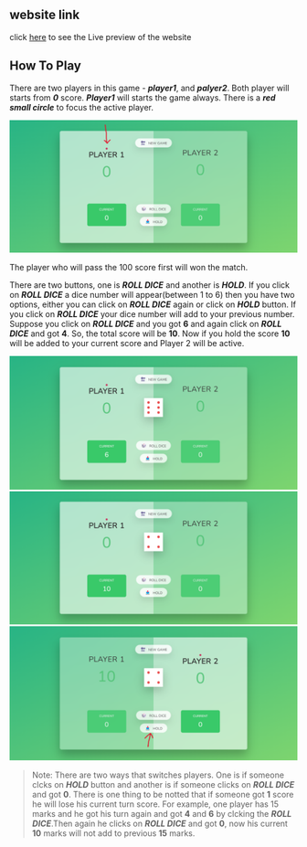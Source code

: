 ## website link
click [here](https://sumanislam.github.io/pig-game/) to see the Live preview of the website

## How To Play
There are two players in this game - **_player1_**, and **_palyer2_**. Both player will starts from **_0_** score. **_Player1_** will starts the game always. There is a **_red small circle_** to focus the active player.

<img src="/readmeimage/1.png"/>

<p>The player who will pass the 100 score first will won the match.</p>

There are two buttons, one is **_ROLL DICE_** and another is **_HOLD_**. If you click on **_ROLL DICE_** a dice number will appear(between 1 to 6) then you have two options, either you can  click on **_ROLL DICE_** again or click on **_HOLD_** button. If you click on **_ROLL DICE_** your dice number will add to your previous number. Suppose you click on **_ROLL DICE_** and you got **6** and again click on **_ROLL DICE_** and got **4**. So, the total score will be **10**. Now if you hold the score **10** will be added to your current score and Player 2 will be active.

<img src="/readmeimage/2.png">
<img src="readmeimage/3.png">
<img src="readmeimage/4.png">

>Note: There are two ways that switches players. One is if someone clcks on **_HOLD_** button and another is if someone clicks on **_ROLL DICE_** and got **0**. There is one thing to be notted that if someone got **1** score he will lose his current turn score. For example, one player has 15 marks and he got his turn again and got **4** and **6** by clcking the **_ROLL DICE_**.Then again he clicks on **_ROLL DICE_** and got **0**, now his current **10** marks will not add to previous **15** marks.
